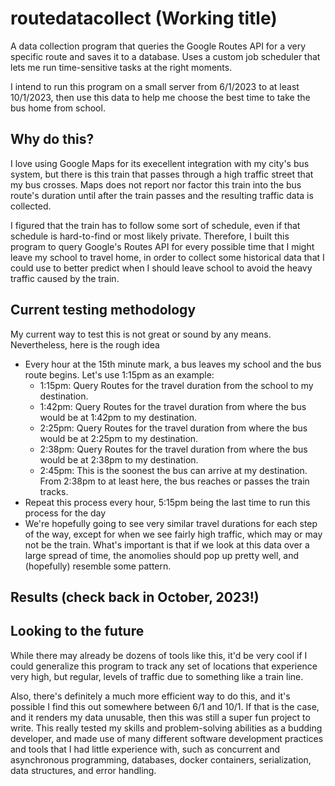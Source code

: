 # routedatacollect (Working title)

A data collection program that queries the Google Routes API for a very specific route
and saves it to a database. Uses a custom job scheduler that lets me run time-sensitive
tasks at the right moments.

I intend to run this program on a small server from 6/1/2023 to at least 10/1/2023, then use this
data to help me choose the best time to take the bus home from school.

## Why do this?

I love using Google Maps for its execellent integration with my city's bus system, but
there is this train that passes through a high traffic street that my bus crosses. 
Maps does not report nor factor this train into the bus route's duration until after the train passes
and the resulting traffic data is collected.

I figured that the train has to follow some sort of schedule, even if that schedule is hard-to-find 
or most likely private. Therefore, I built this program to query Google's Routes API for every possible time
that I might leave my school to travel home, in order to collect some historical data that I could use
to better predict when I should leave school to avoid the heavy traffic caused by the train.

## Current testing methodology

My current way to test this is not great or sound by any means. Nevertheless, here is the rough idea
- Every hour at the 15th minute mark, a bus leaves my school and the bus route begins. Let's use 1:15pm as an example:
  - 1:15pm: Query Routes for the travel duration from the school to my destination.
  - 1:42pm: Query Routes for the travel duration from where the bus would be at 1:42pm to my destination.
  - 2:25pm: Query Routes for the travel duration from where the bus would be at 2:25pm to my destination.
  - 2:38pm: Query Routes for the travel duration from where the bus would be at 2:38pm to my destination.
  - 2:45pm: This is the soonest the bus can arrive at my destination. From 2:38pm to at least here, the bus 
    reaches or passes the train tracks.
- Repeat this process every hour, 5:15pm being the last time to run this process for the day
- We're hopefully going to see very similar travel durations for each step of the way, except for when we
  see fairly high traffic, which may or may not be the train. What's important is that if we look at this data
  over a large spread of time, the anomolies should pop up pretty well, and (hopefully) resemble some pattern.

## Results (check back in October, 2023!)

## Looking to the future

While there may already be dozens of tools like this, it'd be very cool if I could generalize this program
to track any set of locations that experience very high, but regular, levels of traffic due to something like a train line.

Also, there's definitely a much more efficient way to do this, and it's possible I find this out somewhere between 6/1 and 10/1. 
If that is the case, and it renders my data unusable, then this was still a super fun project to write. This really
tested my skills and problem-solving abilities as a budding developer, and made use of many different software 
development practices and tools that I had little experience with, such as concurrent and asynchronous programming, databases, docker containers, 
serialization, data structures, and error handling. 
